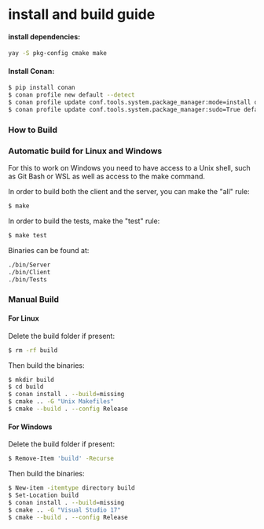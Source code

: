 # install and build guide

#### install dependencies:

```bash
yay -S pkg-config cmake make
```

#### Install Conan:

```bash
$ pip install conan
$ conan profile new default --detect
$ conan profile update conf.tools.system.package_manager:mode=install default;
$ conan profile update conf.tools.system.package_manager:sudo=True default;
```

### How to Build

### Automatic build for Linux and Windows

For this to work on Windows you need to have access to a Unix shell, such as Git Bash or WSL as well as access to the make command.

In order to build both the client and the server, you can make the "all" rule:

```bash
$ make
```

In order to build the tests, make the "test" rule:

```bash
$ make test
```

Binaries can be found at:

```bash
./bin/Server
./bin/Client
./bin/Tests
```

### Manual Build

#### For Linux

Delete the build folder if present:

```bash
$ rm -rf build
```

Then build the binaries:

```bash
$ mkdir build
$ cd build
$ conan install . --build=missing
$ cmake .. -G "Unix Makefiles"
$ cmake --build . --config Release
```

#### For Windows

Delete the build folder if present:

```bash
$ Remove-Item 'build' -Recurse
```

Then build the binaries:

```bash
$ New-item -itemtype directory build
$ Set-Location build
$ conan install . --build=missing
$ cmake .. -G "Visual Studio 17"
$ cmake --build . --config Release
```
